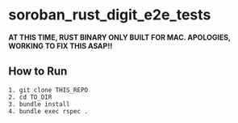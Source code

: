 # soroban_rust_digit_e2e_tests

**AT THIS TIME, RUST BINARY ONLY BUILT FOR MAC. APOLOGIES, WORKING TO FIX THIS ASAP!!**

## How to Run

```
1. git clone THIS_REPO
2. cd TO_DIR
3. bundle install
4. bundle exec rspec .
```
